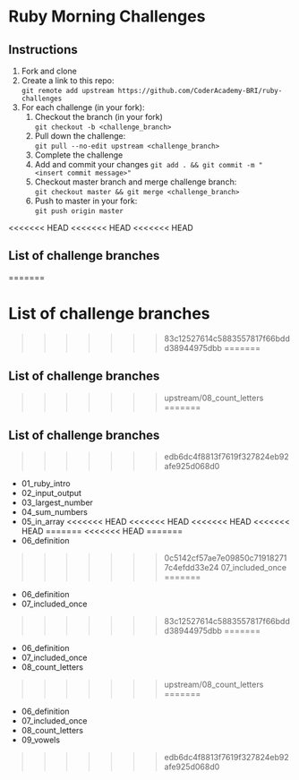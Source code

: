 # Ruby Morning Challenges

## Instructions
1. Fork and clone
2. Create a link to this repo: <br/>
   `git remote add upstream https://github.com/CoderAcademy-BRI/ruby-challenges`
3. For each challenge (in your fork):
    1. Checkout the branch (in your fork)<br/>
     `git checkout -b <challenge_branch>`
    3. Pull down the challenge: <br/>
     `git pull --no-edit upstream <challenge_branch>`
    4. Complete the challenge
    5. Add and commit your changes
    `git add . && git commit -m "<insert commit message>"`
    6. Checkout master branch and merge challenge branch:<br/>
    `git checkout master && git merge <challenge_branch>`
    7. Push to master in your fork:<br/>
     `git push origin master`

<<<<<<< HEAD
<<<<<<< HEAD
<<<<<<< HEAD
## List of challenge branches
=======
# List of challenge branches
>>>>>>> 83c12527614c5883557817f66bddd38944975dbb
=======
## List of challenge branches
>>>>>>> upstream/08_count_letters
=======
## List of challenge branches
>>>>>>> edb6dc4f8813f7619f327824eb92afe925d068d0
* 01_ruby_intro
* 02_input_output
* 03_largest_number
* 04_sum_numbers
* 05_in_array
<<<<<<< HEAD
<<<<<<< HEAD
<<<<<<< HEAD
<<<<<<< HEAD
=======
<<<<<<< HEAD
=======
* 06_definition
>>>>>>> 0c5142cf57ae7e09850c719182717c4efdd33e24
>>>>>>> 07_included_once
=======
* 06_definition
* 07_included_once
>>>>>>> 83c12527614c5883557817f66bddd38944975dbb
=======
* 06_definition
* 07_included_once
* 08_count_letters
>>>>>>> upstream/08_count_letters
=======
* 06_definition
* 07_included_once
* 08_count_letters
* 09_vowels
>>>>>>> edb6dc4f8813f7619f327824eb92afe925d068d0
